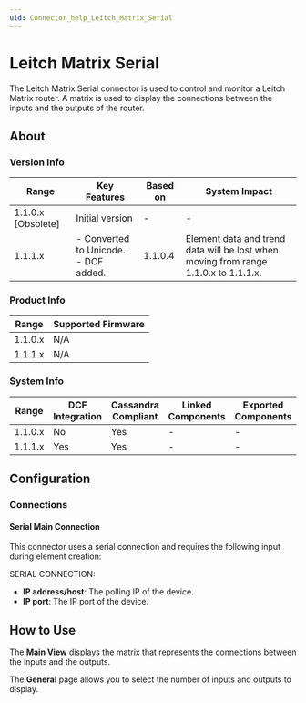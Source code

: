 ```yaml
---
uid: Connector_help_Leitch_Matrix_Serial
---
```


# Leitch Matrix Serial

The Leitch Matrix Serial connector is used to control and monitor a Leitch Matrix router. A matrix is used to display the connections between the inputs and the outputs of the router.

## About

### Version Info

| **Range**            | **Key Features**                             | **Based on** | **System Impact**                                                                   |
|----------------------|----------------------------------------------|--------------|-------------------------------------------------------------------------------------|
| 1.1.0.x [Obsolete]     |Initial version                              | -            | -                                                                                   |
| 1.1.1.x              | - Converted to Unicode.<br>- DCF added. | 1.1.0.4      | Element data and trend data will be lost when moving from range 1.1.0.x to 1.1.1.x. |

### Product Info

| Range     | Supported Firmware     |
|-----------|------------------------|
| 1.1.0.x   | N/A                    |
| 1.1.1.x   | N/A                    |

### System Info

| Range     | DCF Integration     | Cassandra Compliant     | Linked Components     | Exported Components     |
|-----------|---------------------|-------------------------|-----------------------|-------------------------|
| 1.1.0.x   | No                  | Yes                     | -                     | -                       |
| 1.1.1.x   | Yes                 | Yes                     | -                     | -                       |

## Configuration

### Connections

#### Serial Main Connection

This connector uses a serial connection and requires the following input during element creation:

SERIAL CONNECTION:

- **IP address/host**: The polling IP of the device.
- **IP port**: The IP port of the device.

## How to Use

The **Main View** displays the matrix that represents the connections between the inputs and the outputs.

The **General** page allows you to select the number of inputs and outputs to display.
